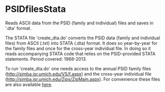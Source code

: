 # PSIDfilesStata
Reads ASCII data from the PSID (family and individual) files and saves in '.dta' format.

The STATA file 'create_dta.do' converts the PSID data (family and individual files) from ASCII (.txt) into STATA (.dta) format. It does so year-by-year for the family files and once for the cross-year individual file. In doing so it reads accompanying STATA code that relies on the PSID-provided STATA statements. Period covered: 1968-2013. 

To run 'create_dta.do' one needs access to the annual PSID family files (http://simba.isr.umich.edu/VS/f.aspx) and the cross-year individual file (http://simba.isr.umich.edu/Zips/ZipMain.aspx). For convenience these files are also available [here](https://www.dropbox.com/sh/oc5yooev9atu893/AABDF4KHHkLM0OXhBWr4grOPa?dl=0).


